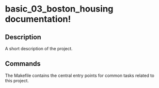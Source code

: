 # basic_03_boston_housing documentation!

## Description

A short description of the project.

## Commands

The Makefile contains the central entry points for common tasks related to this project.

